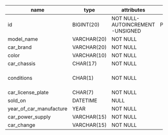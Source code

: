 | name                    | type        | attributes                        | key     | note             |
| ----------------------- | ----------- | --------------------------------- | ------- | ---------------- |
| id                      | BIGINT(20)  | NOT NULL- AUTOINCREMENT -UNSIGNED | PRIMARY |
| model_name              | VARCHAR(20) | NOT NULL                          |         |
| car_brand               | VARCHAR(20) | NOT NULL                          |
| color                   | VARCHAR(10) | NOT NULL                          |
| car_chassis             | CHAR(17)    | NOT NULL                          |
| conditions              | CHAR(1)     | NOT NULL                          |         | "rating 1 to 10" |
| car_license_plate       | CHAR(7)     | NOT NULL                          |
| sold_on                 | DATETIME    | NULL                              |
| year_of_car_manufacture | YEAR        | NOT NULL                          |
| car_power_supply        | VARCHAR(15) | NOT NULL                          |
| car_change              | VARCHAR(15) | NOT NULL                          |
